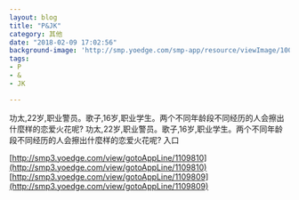 ```yaml
---
layout: blog
title: "P&JK"
category: 其他
date: "2018-02-09 17:02:56"
background-image: 'http://smp.yoedge.com/smp-app/resource/viewImage/1003258appline.png'
tags:
- P
- &
- JK

---
```

功太,22岁,职业警员。歌子,16岁,职业学生。两个不同年龄段不同经历的人会擦出什麼样的恋爱火花呢?
功太,22岁,职业警员。歌子,16岁,职业学生。两个不同年龄段不同经历的人会擦出什麼样的恋爱火花呢?
入口

[http://smp3.yoedge.com/view/gotoAppLine/1109810](http://smp3.yoedge.com/view/gotoAppLine/1109810)
[http://smp3.yoedge.com/view/gotoAppLine/1109809](http://smp3.yoedge.com/view/gotoAppLine/1109809)

        
